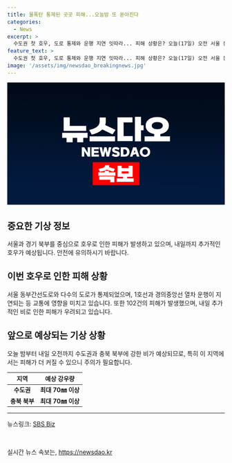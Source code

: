 ```yaml
---
title: 물폭탄 통제된 곳곳 피해...오늘밤 또 쏟아진다
categories:
  - News
excerpt: >
  수도권 첫 호우, 도로 통제와 운행 지연 잇따라... 피해 상황은? 오늘(17일) 오전 서울 동부간선도로와 증산교, 사천교, 가람길 등 4곳이 통제됐다가 현재 통행이 재개됐습니다. 1호선과 경의중앙선 열차 운행 지연, 시내 29개 하천 중 7곳 통제 해제. 경기 북부에는 오후까지 비가 이어질 것으로 전망되지만, 수도권과 충북 북부에 또다시 강한 비가 예상돼 재산과 농작물 피해 우려되고 있습니다.
feature_text: >
  수도권 첫 호우, 도로 통제와 운행 지연 잇따라... 피해 상황은? 오늘(17일) 오전 서울 동부간선도로와 증산교, 사천교, 가람길 등 4곳이 통제됐다가 현재 통행이 재개됐습니다. 1호선과 경의중앙선 열차 운행 지연, 시내 29개 하천 중 7곳 통제 해제. 경기 북부에는 오후까지 비가 이어질 것으로 전망되지만, 수도권과 충북 북부에 또다시 강한 비가 예상돼 재산과 농작물 피해 우려되고 있습니다.
image: '/assets/img/newsdao_breakingnews.jpg'
---
```


<p><img src="/assets/img/newsdao_breakingnews.jpg" alt="ranknews 속보" /></p>

<h2 data-ke-size="size26">중요한 기상 정보</h2>

<p data-ke-size="size16">서울과 경기 북부를 중심으로 호우로 인한 피해가 발생하고 있으며, 내일까지 추가적인 호우가 예상됩니다. 안전에 유의하시기 바랍니다.</p>

<h2 data-ke-size="size26">이번 호우로 인한 피해 상황</h2>

<p data-ke-size="size16">서울 동부간선도로와 다수의 도로가 통제되었으며, 1호선과 경의중앙선 열차 운행이 지연되는 등 교통에 영향을 미치고 있습니다. 또한 102건의 피해가 발생했으며, 내일 추가적인 비로 인한 피해가 우려되고 있습니다.</p>

<h2 data-ke-size="size26">앞으로 예상되는 기상 상황</h2>

<p data-ke-size="size16">오늘 밤부터 내일 오전까지 수도권과 충북 북부에 강한 비가 예상되므로, 특히 이 지역에서는 피해가 더 커질 수 있으니 주의가 필요합니다.</p>

<table>
  <thead>
    <tr>
      <th>지역</th>
      <th>예상 강우량</th>
    </tr>
  </thead>
  <tbody>
    <tr>
      <td style="text-align: center; height: 17px;"><b>수도권</b></td>
      <td style="text-align: center; height: 17px;"><b>최대 70㎜ 이상</b></td>
    </tr>
    <tr>
      <td style="text-align: center; height: 17px;"><b>충북 북부</b></td>
      <td style="text-align: center; height: 17px;"><b>최대 70㎜ 이상</b></td>
    </tr>
  </tbody>
</table>

<hr>

<p data-ke-size="size16">뉴스링크: <a href="https://url.kr/9pghjn">SBS Biz</a></p>

<p data-ke-size="size16">&nbsp;</p>
실시간 뉴스 속보는, <a href="https://newsdao.kr" rel="dofollow">https://newsdao.kr</a>


